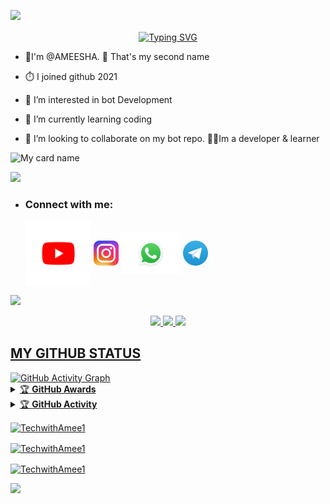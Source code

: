 <a><img src='https://i.imgur.com/LyHic3i.gif'/></a>

<!-- Typing SVG -->
<p align="center">
    <a href="https://github.com/TechwithAmee1">
        <img align="center"
        src="https://readme-typing-svg.herokuapp.com/?size=30&width=500&lines=HI!!+I+am+Black+Dragon%20+%20Official+..."
            alt="Typing SVG"
        />
    </a>
</p>                                
 
- 🥰I'm @AMEESHA. 🥰 That's my second name
- ⏱️ I joined github 2021

- 👀 I’m interested in bot Development

- 🌱 I’m currently learning coding

- 💞️ I’m looking to collaborate on my bot repo.
👩‍💻Im a developer & learner


![My card name](https://cardivo.vercel.app/api?name=AMIYA%Official&description=Hi,%20Welcome%20To%20My%20Profile%20😈&image=https://i.ibb.co/9vnxgVN/Picsart-22-10-19-23-24-15-518.jpg?v=4&s=10?v=4&backgroundColor=%23ecf0f1&instagram=mr.amiya.ofc&github=TechwithAmee1&twitter=&pattern=leaf&colorPattern=%23eaeaea)


<a><img src='https://i.imgur.com/LyHic3i.gif'/></a>
- <h3 align="left">Connect with me:</h3><p>  <a href="https://youtube.com/channel/UCVSZitR2NTFW9K9wl-luCzQ" target="blank"><img align="center" src="https://github.com/TechwithAmee1/TechwithAmee1/blob/main/Picsart_22-10-28_23-29-00-872.png" alt="https://youtube.com/channel/UCVSZitR2NTFW9K9wl-luCzQ" height="105" width="105" /></a>  <a href="https://instagram.com/mr.amiya.ofc" target="blank"><img align="center" src="https://github.com/TechwithAmee1/TechwithAmee1/blob/main/logo-ig-png-32464.png" alt="https://www.instagram.com/mr.amiya.ofc/" height="40" width="40" /></a>  <a href="https://wa.me/message/KZXTUVIGXKKZG1" target="blank"><img align="center" src="https://github.com/TechwithAmee1/TechwithAmee1/blob/main/IMG-20221027-WA0009.jpg" alt="https://wa.me/message/KZXTUVIGXKKZG1" height="65" width="95" /></a>  <a href="https://t.me/Mr_Amiya_OFC" target="blank"><img align="center" src="https://github.com/TechwithAmee1/TechwithAmee1/blob/main/Telegram_logo.svg.png" alt="https://t.me/Mr_Amiya_OFC" height="40" width="40" /></a> 
</p>
<a><img src='https://i.imgur.com/LyHic3i.gif'/></a>

<p align="center">
  <a href="https://github.com/TechwithAmee1">
    <img src="https://komarev.com/ghpvc/?username=TechwithAmee1&label=Profile%200views&color=0000FF&label=Profile+Views&style=plastic">
</a>
  <a href="https://github.com/TechwithAmee1?tab=stars">
    <img src="https://img.shields.io/github/Diegoson?color=0000FF&label=Stars&style=plastic">

  </a>
  <a href="https://github.com/TechwithAmee1?tab=followers">
    <img src="https://img.shields.io/github/followers/Diegoson?color=0000FF&label=Followers&style=plastic">
</br>

## MY GITHUB STATUS 

  <img src="https://activity-graph.herokuapp.com/graph?username=TechwithAmee1&amp;bg_color=000000&amp;color=4fff67&amp;line=4fff67&amp;point=ffffff&amp;area=true&amp;hide_border=true" alt="GitHub Activity Graph">
  </div>

<details>
    <summary>&#127942 <b>GitHub Awards</b></summary><br/>

![Github Trophy](https://github-profile-trophy.vercel.app/?username=TechwithAmee1&theme=dark)

</details>

<details>
    <summary>&#127942 <b>GitHub Activity</b></summary><br/>

![Metrics](https://metrics.lecoq.io/TechwithAmee1?template=classic&followup=1&isocalendar=1&languages=1&isocalendar.duration=half-year&config.timezone=Europe%2FIstanbul)

</details> 



<p align="center">
<p><img align="center" src="https://github-readme-stats.vercel.app/api/top-langs?username=TechwithAmee1&show_icons=true&theme=dark&locale=en&layout=compact" alt="TechwithAmee1" /></p>

<p align="center">
<p><img align="center" src="https://github-readme-stats.vercel.app/api?username=TechwithAmee1&show_icons=true&theme=dark&locale=en" alt="TechwithAmee1" /></p>

<p><img align="center" src="https://github-readme-streak-stats.herokuapp.com/?user=TechwithAmee1&theme=dark" alt="TechwithAmee1" /></p>
</p>

</div>
 
<a><img src='https://i.imgur.com/LyHic3i.gif'/></a>
